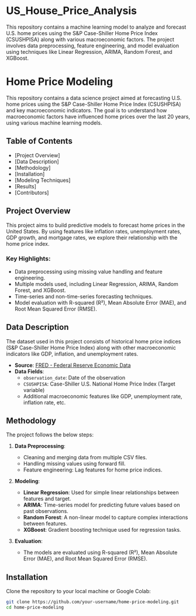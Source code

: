 # US_House_Price_Analysis
This repository contains a machine learning model to analyze and forecast U.S. home prices using the S&amp;P Case-Shiller Home Price Index (CSUSHPISA) along with various macroeconomic factors. The project involves data preprocessing, feature engineering, and model evaluation using techniques like Linear Regression, ARIMA, Random Forest, and XGBoost.

# Home Price Modeling

This repository contains a data science project aimed at forecasting U.S. home prices using the S&P Case-Shiller Home Price Index (CSUSHPISA) and key macroeconomic indicators. The goal is to understand how macroeconomic factors have influenced home prices over the last 20 years, using various machine learning models.

## Table of Contents

- [Project Overview]
- [Data Description]
- [Methodology]
- [Installation]
- [Modeling Techniques]
- [Results]
- [Contributors]

## Project Overview

This project aims to build predictive models to forecast home prices in the United States. By using features like inflation rates, unemployment rates, GDP growth, and mortgage rates, we explore their relationship with the home price index.

### Key Highlights:
- Data preprocessing using missing value handling and feature engineering.
- Multiple models used, including Linear Regression, ARIMA, Random Forest, and XGBoost.
- Time-series and non-time-series forecasting techniques.
- Model evaluation with R-squared (R²), Mean Absolute Error (MAE), and Root Mean Squared Error (RMSE).

## Data Description

The dataset used in this project consists of historical home price indices (S&P Case-Shiller Home Price Index) along with other macroeconomic indicators like GDP, inflation, and unemployment rates.

- **Source**: [FRED - Federal Reserve Economic Data](https://fred.stlouisfed.org/)
- **Data Fields**:
    - `observation_date`: Date of the observation
    - `CSUSHPISA`: Case-Shiller U.S. National Home Price Index (Target variable)
    - Additional macroeconomic features like GDP, unemployment rate, inflation rate, etc.

## Methodology

The project follows the below steps:

1. **Data Preprocessing**:
   - Cleaning and merging data from multiple CSV files.
   - Handling missing values using forward fill.
   - Feature engineering: Lag features for home price indices.

2. **Modeling**:
   - **Linear Regression**: Used for simple linear relationships between features and target.
   - **ARIMA**: Time-series model for predicting future values based on past observations.
   - **Random Forest**: A non-linear model to capture complex interactions between features.
   - **XGBoost**: Gradient boosting technique used for regression tasks.

3. **Evaluation**:
   - The models are evaluated using R-squared (R²), Mean Absolute Error (MAE), and Root Mean Squared Error (RMSE).

## Installation

Clone the repository to your local machine or Google Colab:

```bash
git clone https://github.com/your-username/home-price-modeling.git
cd home-price-modeling
